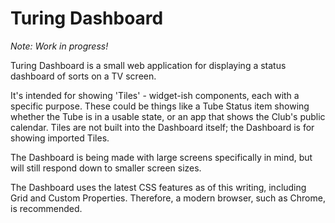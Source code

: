 # Turing Dashboard

_Note: Work in progress!_

Turing Dashboard is a small web application for displaying a status dashboard of sorts on a TV screen. 

It's intended for showing 'Tiles' - widget-ish components, each with a specific purpose. These could be things like a Tube Status item showing whether the Tube is in a usable state, or an app that shows the Club's public calendar. Tiles are not built into the Dashboard itself; the Dashboard is for showing imported Tiles.

The Dashboard is being made with large screens specifically in mind, but will still respond down to smaller screen sizes.

The Dashboard uses the latest CSS features as of this writing, including Grid and Custom Properties. Therefore, a modern browser, such as Chrome, is recommended.

